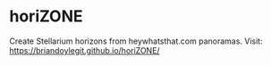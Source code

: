 # horiZONE
Create Stellarium horizons from heywhatsthat.com panoramas.
Visit: https://briandoylegit.github.io/horiZONE/
